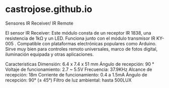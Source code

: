 # castrojose.github.io

Sensores IR Receiver/ IR Remote

El sensor IR Receiver: Este módulo consta de un receptor IR 1838, una resistencia de 1kΩ y un LED. Funciona junto con el módulo transmisor IR KY-005 . Compatible con plataformas electrónicas populares como Arduino. Sirve muy bien para controles remoto universales, marco de fotos digital, iluminación equipada y otras aplicaciones.

Caracteristicas
Dimensión: 6.4 x 7.4 x 51 mm
Ángulo de recepción: 90 °
Voltaje de funcionamiento: 2.7 ~ 5.5V
Frecuencia: 37.9KHz
Alcance de recepción: 18m
Corriente de funcionamiento: 0.4 a 1.5mA
Ángulo de recepción: 90° (± 45°)
Filtro de luz ambiental: hasta 500LUX
